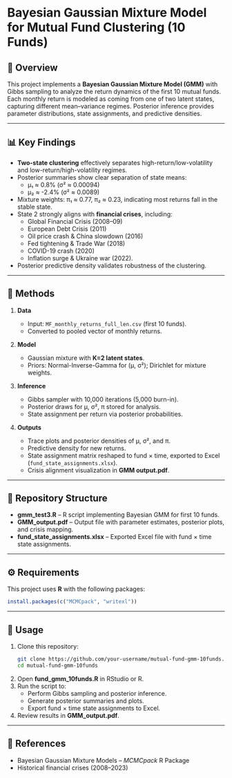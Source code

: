 # Bayesian Gaussian Mixture Model for Mutual Fund Clustering (10 Funds)

## 📌 Overview
This project implements a **Bayesian Gaussian Mixture Model (GMM)** with Gibbs sampling to analyze the return dynamics of the first 10 mutual funds. Each monthly return is modeled as coming from one of two latent states, capturing different mean–variance regimes. Posterior inference provides parameter distributions, state assignments, and predictive densities.

---

## 📊 Key Findings
- **Two-state clustering** effectively separates high-return/low-volatility and low-return/high-volatility regimes.  
- Posterior summaries show clear separation of state means:  
  - μ₁ ≈ 0.8% (σ² ≈ 0.00094)  
  - μ₂ ≈ -2.4% (σ² ≈ 0.0089)  
- Mixture weights: π₁ ≈ 0.77, π₂ ≈ 0.23, indicating most returns fall in the stable state.  
- State 2 strongly aligns with **financial crises**, including:  
  - Global Financial Crisis (2008–09)  
  - European Debt Crisis (2011)  
  - Oil price crash & China slowdown (2016)  
  - Fed tightening & Trade War (2018)  
  - COVID-19 crash (2020)  
  - Inflation surge & Ukraine war (2022).  
- Posterior predictive density validates robustness of the clustering.  

---

## 🧪 Methods
1. **Data**  
   - Input: `MF_monthly_returns_full_len.csv` (first 10 funds).  
   - Converted to pooled vector of monthly returns.  

2. **Model**  
   - Gaussian mixture with **K=2 latent states**.  
   - Priors: Normal-Inverse-Gamma for (μ, σ²); Dirichlet for mixture weights.  

3. **Inference**  
   - Gibbs sampler with 10,000 iterations (5,000 burn-in).  
   - Posterior draws for μ, σ², π stored for analysis.  
   - State assignment per return via posterior probabilities.  

4. **Outputs**  
   - Trace plots and posterior densities of μ, σ², and π.  
   - Predictive density for new returns.  
   - State assignment matrix reshaped to fund × time, exported to Excel (`fund_state_assignments.xlsx`).  
   - Crisis alignment visualization in **GMM output.pdf**.  

---

## 📂 Repository Structure
- **gmm_test3.R** – R script implementing Bayesian GMM for first 10 funds.  
- **GMM_output.pdf** – Output file with parameter estimates, posterior plots, and crisis mapping.  
- **fund_state_assignments.xlsx** – Exported Excel file with fund × time state assignments.  

---

## ⚙️ Requirements
This project uses **R** with the following packages:
```r
install.packages(c("MCMCpack", "writexl"))
```

---

## 🚀 Usage
1. Clone this repository:
   ```bash
   git clone https://github.com/your-username/mutual-fund-gmm-10funds.git
   cd mutual-fund-gmm-10funds
   ```
2. Open **fund_gmm_10funds.R** in RStudio or R.  
3. Run the script to:  
   - Perform Gibbs sampling and posterior inference.  
   - Generate posterior summaries and plots.  
   - Export fund × time state assignments to Excel.  
4. Review results in **GMM_output.pdf**.  

---

## 📑 References
- Bayesian Gaussian Mixture Models – *MCMCpack* R Package  
- Historical financial crises (2008–2023)  
